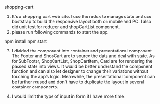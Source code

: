 shopping-cart

1. It's a shopping cart web site. I use the redux to manage state and use bootstrap to build the responsive layout both on mobile and PC. I also did unit test for reducer and shopCartList component.
2. please run following commands to start the app.

npm install
npm start

3. I divided the component into container and presentational component. The Footer and ShopCart are to source the data and deal with state. As for SubFooter, ShopCartList, ShopCartItem, Card are for rendering the passed state into views. 
It would be better understand the component function and can also let designer to change their variations without touching the app’s logic. Meanwhile, the presentational component can be further reused and don't have to duplicate the layout in several container components.

4. I would limit the type of input in form if I have more time.